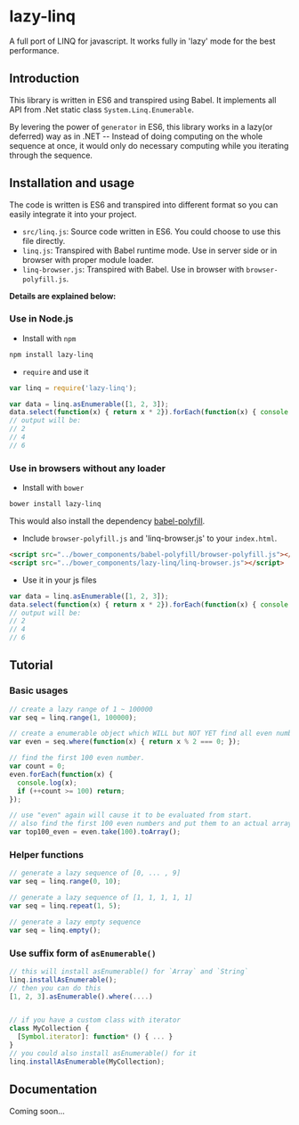 # lazy-linq
A full port of LINQ for javascript. It works fully in 'lazy' mode for the best performance.

## Introduction
This library is written in ES6 and transpired using Babel. It implements all API from .Net static class `System.Linq.Enumerable`. 

By levering the power of `generator` in ES6, this library works in a lazy(or deferred) way as in .NET -- Instead of doing computing on the whole sequence at once, it would only do necessary computing while you iterating through the sequence.

## Installation and usage
The code is written is ES6 and transpired into different format so you can easily integrate it into your project.

* `src/linq.js`: Source code written in ES6. You could choose to use this file directly.
* `linq.js`: Transpired with Babel runtime mode. Use in server side or in browser with proper module loader.
* `linq-browser.js`: Transpired with Babel. Use in browser with `browser-polyfill.js`.


**Details are explained below:**


### Use in Node.js

* Install with `npm`
```bash
npm install lazy-linq 
```

* `require` and use it
```js
var linq = require('lazy-linq');

var data = linq.asEnumerable([1, 2, 3]);
data.select(function(x) { return x * 2}).forEach(function(x) { console.log(x); });
// output will be:
// 2
// 4
// 6
```

### Use in browsers without any loader

* Install with `bower`
```bash
bower install lazy-linq
```
This would also install the dependency [babel-polyfill](https://github.com/nicksrandall/babel-polyfill).

* Include `browser-polyfill.js` and 'linq-browser.js' to your `index.html`. 
```html
<script src="../bower_components/babel-polyfill/browser-polyfill.js"></script>
<script src="../bower_components/lazy-linq/linq-browser.js"></script>
```

* Use it in your js files
```js
var data = linq.asEnumerable([1, 2, 3]);
data.select(function(x) { return x * 2}).forEach(function(x) { console.log(x); });
// output will be:
// 2
// 4
// 6
```

## Tutorial

### Basic usages 
```js
// create a lazy range of 1 ~ 100000
var seq = linq.range(1, 100000); 

// create a enumerable object which WILL but NOT YET find all even numbers in seq
var even = seq.where(function(x) { return x % 2 === 0; }); 

// find the first 100 even number. 
var count = 0;
even.forEach(function(x) {
  console.log(x);
  if (++count >= 100) return;
});

// use "even" again will cause it to be evaluated from start.
// also find the first 100 even numbers and put them to an actual array.
var top100_even = even.take(100).toArray();
```
### Helper functions
```js
// generate a lazy sequence of [0, ... , 9]
var seq = linq.range(0, 10);

// generate a lazy sequence of [1, 1, 1, 1, 1]
var seq = linq.repeat(1, 5);

// generate a lazy empty sequence
var seq = linq.empty();

```

### Use suffix form of `asEnumerable()`
```js
// this will install asEnumerable() for `Array` and `String`
linq.installAsEnumerable(); 
// then you can do this
[1, 2, 3].asEnumerable().where(....)


// if you have a custom class with iterator
class MyCollection {
  [Symbol.iterator]: function* () { ... }
}
// you could also install asEnumerable() for it
linq.installAsEnumerable(MyCollection);
```

## Documentation

Coming soon...
